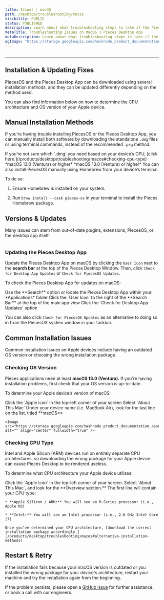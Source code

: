 ```yaml
---
title: Issues | macOS
path: /desktop/troubleshooting/macos
visibility: PUBLIC
status: PUBLISHED
description: Learn about what troubleshooting steps to take if the Pieces Desktop App isn’t working as expected on your macOS device.
metaTitle: Troubleshooting Issues on MacOS | Pieces Desktop App
metaDescription: Learn about what troubleshooting steps to take if the Pieces Desktop App isn’t working as expected on your macOS device.
ogImage: "https://storage.googleapis.com/hashnode_product_documentation_assets/og_images/desktop/macos_troubleshooting.png"
---
```


<Image src="https://storage.googleapis.com/hashnode_product_documentation_assets/meet_pieces_assets/meet_pieces/troubleshooting/macos/troubleshooting_macos.png" alt="" align="center" fullwidth="true" />

***

## Installation & Updating Fixes

PiecesOS and the Pieces Desktop App can be downloaded using several installation methods, and they can be updated differently depending on the method used.

You can also find information below on how to determine the CPU architecture and OS version of your Apple device.

<on-device-storage />

## Manual Installation Methods

If you're having trouble installing PiecesOS or the Pieces Desktop App, you can manually install both software by downloading the standalone `.dmg` files or using terminal commands, instead of the recommended `.pkg` method.

<Callout type="alert">
  If you’re not sure which `.dmg` you need based on your device’s CPU, [click here.](/products/desktop/troubleshooting/macos#checking-cpu-type)
</Callout>

<CardGroup cols={2}>
  <Card title="Pieces Desktop App — ARM .DMG" image="https://cdn.hashnode.com/res/hashnode/image/upload/v1740693233214/29654e9b-14b6-44e5-a9e1-cdadb65ddb47.webp" href="https://builds.pieces.app/stages/production/os_server/dmg/download?download=true&product=DOCUMENTATION_WEBSITE" external="true">
    *macOS 13.0 (Ventura) or higher*
  </Card>

  <Card title="Pieces Desktop App — Intel .DMG" image="https://cdn.hashnode.com/res/hashnode/image/upload/v1740693234272/7a5de5db-9b57-4cd9-9300-14544075e954.webp" href="https://builds.pieces.app/stages/production/pieces_for_x/dmg/download?download=true&product=DOCUMENTATION_WEBSITE" external="true">
    *macOS 13.0 (Ventura) or higher*
  </Card>
</CardGroup>

<Card title="Installing via Homebrew" image="https://cdn.hashnode.com/res/hashnode/image/upload/v1740695766570/dc1efa5e-6e16-47f6-a417-94e1356e2d88.webp">
  You can also install PiecesOS manually using Homebrew from your device’s terminal.

  To do so:

  1. Ensure Homebrew is installed on your system.

  2. Run `brew install --cask pieces-os` in your terminal to install the Pieces Homebrew package.
</Card>

## Versions & Updates

Many issues can stem from out-of-date plugins, extensions, PiecesOS, or the desktop app itself.

<Image src="https://storage.googleapis.com/hashnode_product_documentation_assets/desktop_app_assets/desktop_app_MAIN/new_media/Troubleshooting/macOS/check_for_updates_pos.png" alt="" align="center" fullwidth="true" />

### Updating the Pieces Desktop App

Update the Pieces Desktop App on macOS by clicking the `User Icon` next to the **search bar** at the top of the Pieces Desktop Window. Then, click `Check for Desktop App Updates` or `Check for PiecesOS Updates`.

To check the Pieces Desktop App for updates on macOS:

<Steps>
  <Step title="Open the Pieces Desktop App">
    Use the **Search** option or locate the Pieces Desktop App within your *Applications* folder
  </Step>

  <Step title="Locate the Update Option">
    Click the `User Icon` to the right of the **Search Bar** at the top of the main app view
  </Step>

  <Step title="Check for Updates">
    Click the `Check for Desktop App Updates` option
  </Step>
</Steps>

<Image src="https://storage.googleapis.com/hashnode_product_documentation_assets/desktop_app_assets/desktop_app_MAIN/new_media/Troubleshooting/Windows/check_for_updates_pfd.png" alt="" align="center" fullwidth="true" />

You can also click `Check for PiecesOS Updates` as an alternative to doing so in from the PiecesOS system window in your taskbar.

## Common Installation Issues

Common installation issues on Apple devices include having an outdated OS version or choosing the wrong installation package.

### Checking OS Version

Pieces applications need at least **macOS 13.0 (Ventura).** If you're having installation problems, first check that your OS version is up-to-date.

To determine your Apple device’s version of macOS:

<Steps>
  <Step title="Locate the Apple Icon">
    Click the `Apple Icon` in the top-left corner of your screen
  </Step>

  <Step title="Learn More About your Mac">
    Select `About This Mac`
  </Step>

  <Step title="Find your OS Version">
    Under your device name (i.e. MacBook Air), look for the last line on the list, titled **macOS**

    <Image src="https://storage.googleapis.com/hashnode_product_documentation_assets/meet_pieces_assets/meet_pieces/troubleshooting/macos/macos_checking_about_mac.gif" alt="" align="center" fullwidth="true" />
  </Step>
</Steps>

### Checking CPU Type

Intel and Apple Silicon (ARM) devices run on entirely separate CPU architectures, so downloading the wrong package for your Apple device can cause Pieces Desktop to be rendered useless.

To determine what CPU architecture your Apple device utilizes:

<Steps>
  <Step title="Open the Apple Options">
    Click the `Apple Icon` in the top-left corner of your screen.
  </Step>

  <Step title="Locate Mac Information">
    Select `About This Mac`, and look for the **Overview section.** The first line will contain your CPU type:

    * **Apple Silicon / ARM:** You will see an M-Series processor (i.e., Apple M3)

    * **Intel:** You will see an Intel processor (i.e., 2.6 GHz Intel Core i7)

    Once you’ve determined your CPU architecture, [download the correct installation package accordingly.](/products/desktop/troubleshooting/macos#alternative-installation-methods)
  </Step>
</Steps>

## Restart & Retry

If the installation fails because your macOS version is outdated or you installed the wrong package for your device's architecture, restart your machine and try the installation again from the beginning.

If the problem persists, please open a <a target="_blank" href="https://github.com/pieces-app/support/issues">GitHub issue</a> for further assistance, or book a call with our engineers.